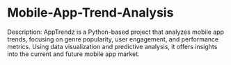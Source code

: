 # Mobile-App-Trend-Analysis
 Description: AppTrendz is a Python-based project that analyzes mobile app trends, focusing on genre popularity, user engagement, and performance metrics. Using data visualization and predictive analysis, it offers insights into the current and future mobile app market.
